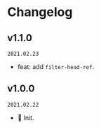 # Changelog

## v1.1.0

`2021.02.23`

- feat: add `filter-head-ref`.

## v1.0.0

`2021.02.22`

- 🎉 Init.
